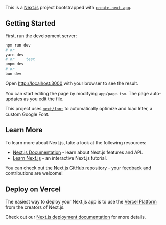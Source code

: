 This is a [Next.js](https://nextjs.org/) project bootstrapped with [`create-next-app`](https://github.com/vercel/next.js/tree/canary/packages/create-next-app).

## Getting Started  
      
First, run the development server:  
    
```bash      
npm run dev       
# or      
yarn dev            
# or     test   
pnpm dev       
# or        
bun dev  
```   
    
Open [http://localhost:3000](http://localhost:3000) with your browser to see the result.
 
You can start editing the page by modifying `app/page.tsx`. The page auto-updates as you edit the file.

This project uses [`next/font`](https://nextjs.org/docs/basic-features/font-optimization) to automatically optimize and load Inter, a custom Google Font.

## Learn More 

To learn more about Next.js, take a look at the following resources:
 
- [Next.js Documentation](https://nextjs.org/docs) - learn about Next.js features and API.
- [Learn Next.js](https://nextjs.org/learn) - an interactive Next.js tutorial.
 
You can check out [the Next.js GitHub repository](https://github.com/vercel/next.js/) - your feedback and contributions are welcome!

## Deploy on Vercel 

The easiest way to deploy your Next.js app is to use the [Vercel Platform](https://vercel.com/new?utm_medium=default-template&filter=next.js&utm_source=create-next-app&utm_campaign=create-next-app-readme) from the creators of Next.js.

Check out our [Next.js deployment documentation](https://nextjs.org/docs/deployment) for more details.
